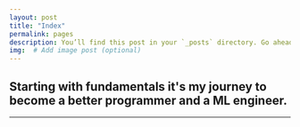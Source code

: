 ```yaml
---
layout: post
title: "Index"
permalink: pages
description: You’ll find this post in your `_posts` directory. Go ahead and edit it and re-build the site to see your changes. # Add post description (optional)
img:  # Add image post (optional)
---
```


## Starting with fundamentals it's my journey to become a better programmer and a ML engineer.

---

